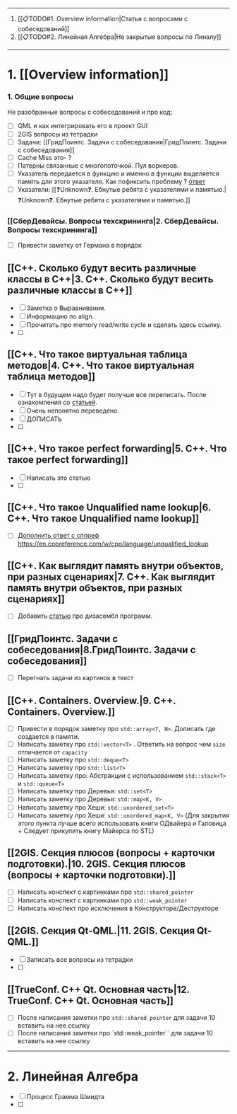 
---
1. [[📋TODO#1. Overview information|Статья с вопросами с собеседований]]
2. [[📋TODO#2. Линейная Алгебра|Не закрытые вопросы по Линалу]]
---
# 1. [[Overview information]]

### 1. Общие вопросы
Не разобранные вопросы c собеседований и про код:

- [ ] QML и как интегрировать его в проект GUI
- [ ] 2GIS вопросы из тетрадки
- [ ] Задачи: [[ГридПоинтс. Задачи с собеседования|ГридПоинтс. Задачи с собеседования]]
- [ ] Caсhe Miss это- ?
- [ ] Патерны связанные с многопоточкой. Пул воркеров.
- [ ] Указатель передается в функцию и именно в функции выделяется память для этого указателя. Как пофиксить проблему ? [ответ](https://stackoverflow.com/questions/57719575/c-pointer-issue-update-pointer-through-method)
- [ ] Указатели: [[❓Unknown❓. Ебнутые ребята с указателями и памятью.|❓Unknown❓. Ебнутые ребята с указателями и памятью.]]
### [[СберДевайсы. Вопросы техскрининга|2. СберДевайсы. Вопросы техскрининга]]
- [ ] Привести заметку от Германа в порядок
## [[C++. Сколько будут весить различные классы в С++|3. C++. Сколько будут весить различные классы в С++]]
 - [ ] Заметка о Выравнивании.
 - [ ] Информацию по align.
 - [ ] Прочитать про memory read/write cycle и сделать здесь ссылку.
 - [ ] 
## [[С++. Что такое виртуальная таблица методов|4. С++. Что такое виртуальная таблица методов]]
- [ ] Тут в будущем надо будет получше все переписать. После ознакомления со [статьей](https://www.vishalchovatiya.com/memory-layout-of-cpp-object/).
- [ ] Очень непонятно переведено.
- [ ] ДОПИСАТЬ
- [ ] 
## [[C++. Что такое perfect forwarding|5. C++. Что такое perfect forwarding]]
- [ ] Написать это статью
- [ ] 
## [[С++. Что такое Unqualified name lookup|6. С++. Что такое Unqualified name lookup]]
- [ ] [Дополнить ответ с сппреф](https://en.cppreference.com/w/cpp/language/unqualified_lookup#Member%20function%20definition) https://en.cppreference.com/w/cpp/language/unqualified_lookup
## [[С++. Как выглядит память внутри объектов, при разных сценариях|7. С++. Как выглядит память внутри объектов, при разных сценариях]]
- [ ] Добавить [статью](http://www.vishalchovatiya.com/how-c-program-convert-into-assembly/) про дизасембл программ. 
## [[ГридПоинтс. Задачи с собеседования|8.ГридПоинтс. Задачи с собеседования]]
- [ ] Перегнать задачи из картинок в текст
## [[C++. Containers. Overview.|9. C++. Containers. Overview.]]
- [ ] Привести в порядок заметку про `std::array<T, N>`. Дописать где создается в памяти.
- [ ] Написать заметку про `std::vector<T>` . Ответить на вопрос чем `size` отличается от `capacity`
- [ ] Написать заметку про  `std::deque<T>` 
- [ ] Написать заметку про `std::list<T>`
- [ ] Написать заметку про: Абстракции с использованием `std::stack<T>` и `std::queue<T>`
- [ ]  Написать заметку про Деревья: `std::set<T>` 
- [ ]  Написать заметку про  Деревья: `std::map<K, V>`
- [ ]  Написать заметку про Хеши: `std::unordered_set<T>` 
- [ ]  Написать заметку про Хеши: `std::unordered_map<K, V>`
(Для закрытия этого пункта лучше всего использовать книги ОДвайера и Галовица + Следует прикупить книгу Майерса по STL)
## [[2GIS. Секция плюсов (вопросы + карточки подготовки).|10. 2GIS. Секция плюсов (вопросы + карточки подготовки).]]
- [ ] Написать конспект с картинками про `std::shared_pointer`
- [ ] Написать конспект с картинками про `std::weak_pointer`
- [ ] Написать конспект про исключения в Конструкторе/Деструкторе
## [[2GIS. Секция Qt-QML.|11. 2GIS. Секция Qt-QML.]]
- [ ] Записать все вопросы из тетрадки
- [ ] 
## [[TrueConf. C++ Qt. Основная часть|12. TrueConf. C++ Qt. Основная часть]]
- [ ] После написания заметки про `std::shared_pointer` для задачи 10 вставить на нее ссылку 
- [ ] После написания заметки про `std::weak_pointer`` для задачи 10 вставить на нее ссылку 

---
# 2. Линейная Алгебра

- [ ] Процесс Грамма Шмидта
- [ ] 